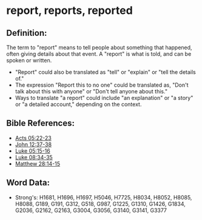 # report, reports, reported #

## Definition: ##

The term to "report" means to tell people about something that happened, often giving details about that event. A "report" is what is told, and can be spoken or written.

* "Report" could also be translated as "tell" or "explain" or "tell the details of."
* The expression "Report this to no one" could be translated as, "Don't talk about this with anyone" or "Don't tell anyone about this."
* Ways to translate "a report" could include "an explanation" or "a story" or "a detailed account," depending on the context.

## Bible References: ##

 

* [Acts 05:22-23](rc://en/tn/help/act/05/22)
* [John 12:37-38](rc://en/tn/help/jhn/12/37)
* [Luke 05:15-16](rc://en/tn/help/luk/05/15)
* [Luke 08:34-35](rc://en/tn/help/luk/08/34)
* [Matthew 28:14-15](rc://en/tn/help/mat/28/14)

## Word Data: ##

* Strong's: H1681, H1696, H1697, H5046, H7725, H8034, H8052, H8085, H8088, G189, G191, G312, G518, G987, G1225, G1310, G1426, G1834, G2036, G2162, G2163, G3004, G3056, G3140, G3141, G3377
